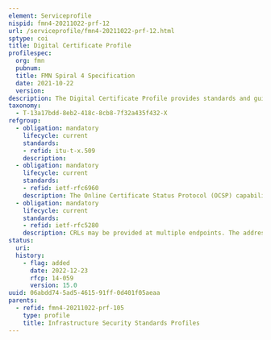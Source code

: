 ```yaml
---
element: Serviceprofile
nispid: fmn4-20211022-prf-12
url: /serviceprofile/fmn4-20211022-prf-12.html
sptype: coi
title: Digital Certificate Profile
profilespec:
  org: fmn
  pubnum: 
  title: FMN Spiral 4 Specification
  date: 2021-10-22
  version: 
description: The Digital Certificate Profile provides standards and guidance in support of a Public Key Infrastructure (PKI) on federated mission networks.
taxonomy:
  - T-13a17bdd-8eb2-418c-8cb8-7f32a435f432-X
refgroup:
  - obligation: mandatory
    lifecycle: current
    standards: 
    - refid: itu-t-x.509
    description: 
  - obligation: mandatory
    lifecycle: current
    standards: 
    - refid: ietf-rfc6960
    description: The Online Certificate Status Protocol (OCSP) capability is mandatory for PKI Service providers. The addresses of OCSP endpoints shall be provided in digital certificates through X.509 certificate extensions such as Authority Information Access (AIA). Clients might support this protocol.
  - obligation: mandatory
    lifecycle: current
    standards: 
    - refid: ietf-rfc5280
    description: CRLs may be provided at multiple endpoints. The addresses of these endpoints shall be provided in digital certificates through X.509 certificate extensions such as Authority Information Access (AIA) and CRL distribution point (CDP). Each CA shall provide CRLs over HTTP. Clients must support this protocol.
status:
  uri: 
  history: 
    - flag: added
      date: 2022-12-23
      rfcp: 14-059
      version: 15.0
uuid: 06abdd74-5ad5-4615-91ff-0d401f05aeaa
parents:
  - refid: fmn4-20211022-prf-105
    type: profile
    title: Infrastructure Security Standards Profiles
---
```

